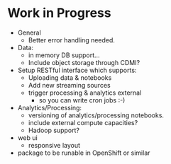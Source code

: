 # Work in Progress

* General
    * Better error handling needed.
* Data:
    * in memory DB support...
    * Include object storage through CDMI?
* Setup RESTful interface which supports:
    * Uploading data & notebooks
    * Add new streaming sources
    * trigger processing & analytics external
        * so you can write cron jobs :-)
* Analytics/Processing:
    * versioning of analytics/processing notebooks.  
    * include external compute capacities?
    * Hadoop support?
* web ui
    * responsive layout
* package to be runable in OpenShift or similar
